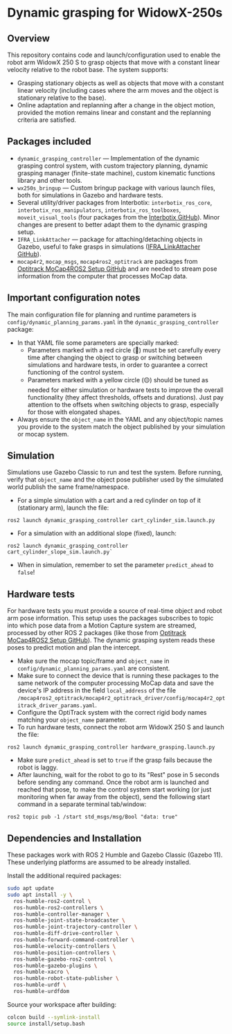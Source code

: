 # Dynamic grasping for WidowX-250s

## Overview

This repository contains code and launch/configuration used to enable the robot arm WidowX 250 S to grasp objects that move with a constant linear velocity relative to the robot base. The system supports:
- Grasping stationary objects as well as objects that move with a constant linear velocity (including cases where the arm moves and the object is stationary relative to the base).
- Online adaptation and replanning after a change in the object motion, provided the motion remains linear and constant and the replanning criteria are satisfied.

## Packages included

- `dynamic_grasping_controller` — Implementation of the dynamic grasping control system, with custom trajectory planning, dynamic grasping manager (finite-state machine), custom kinematic functions library and other tools.
- `wx250s_bringup` — Custom bringup package with various launch files, both for simulations in Gazebo and hardware tests.
- Several utility/driver packages from Interbotix: `interbotix_ros_core`, `interbotix_ros_manipulators`, `interbotix_ros_toolboxes`, `moveit_visual_tools` (four packages from the [Interbotix GitHub](https://github.com/Interbotix)). Minor changes are present to  better adapt them to the dynamic grasping setup.
- `IFRA_LinkAttacher` — package for attaching/detaching objects in Gazebo, useful to fake grasps in simulations ([IFRA_LinkAttacher GitHub](https://github.com/IFRA-Cranfield/IFRA_LinkAttacher)).
- `mocap4r2`, `mocap_msgs`, `mocap4ros2_optitrack` are packages from [Optitrack MoCap4ROS2 Setup GitHub](https://github.com/OptiTrack/mocap4ros2_optitrack) and are needed to stream pose information from the computer that processes MoCap data.

## Important configuration notes

The main configuration file for planning and runtime parameters is `config/dynamic_planning_params.yaml` in the `dynamic_grasping_controller` package:
- In that YAML file some parameters are specially marked:
  - Parameters marked with a red circle (🔴) must be set carefully every time after changing the object to grasp or switching between simulations and hardware tests, in order to guarantee a correct functioning of the control system.
  - Parameters marked with a yellow circle (🟡) should be tuned as needed for either simulation or hardware tests to improve the overall functionality (they affect thresholds, offsets and durations). Just pay attention to the offsets when switching objects to grasp, especially for those with elongated shapes.
- Always ensure the `object_name` in the YAML and any object/topic names you provide to the system match the object published by your simulation or mocap system.

## Simulation

Simulations use Gazebo Classic to run and test the system. Before running, verify that `object_name` and the object pose publisher used by the simulated world publish the same frame/namespace.
- For a simple simulation with a cart and a red cylinder on top of it (stationary arm), launch the file: 
```
ros2 launch dynamic_grasping_controller cart_cylinder_sim.launch.py
```
- For a simulation with an additional slope (fixed), launch: 
```
ros2 launch dynamic_grasping_controller cart_cylinder_slope_sim.launch.py`
```
- When in simulation, remember to set the parameter `predict_ahead` to `false`!

## Hardware tests

For hardware tests you must provide a source of real-time object and robot arm pose information. This setup uses the packages subscribes to topic into which pose data from a Motion Capture system are streamed, processed by other ROS 2 packages (like those from [Optitrack MoCap4ROS2 Setup GitHub](https://github.com/OptiTrack/mocap4ros2_optitrack)). The dynamic grasping system reads these poses to predict motion and plan the intercept.
- Make sure the mocap topic/frame and `object_name` in `config/dynamic_planning_params.yaml` are consistent.
- Make sure to connect the device that is running these packages to the same network of the computer processing MoCap data and save the device's IP address in the field `local_address` of the file `/mocap4ros2_optitrack/mocap4r2_optitrack_driver/config/mocap4r2_optitrack_driver_params.yaml`.
- Configure the OptiTrack system with the correct rigid body names matching your `object_name` parameter.
- To run hardware tests, connect the robot arm WidowX 250 S and launch the file: 
```
ros2 launch dynamic_grasping_controller hardware_grasping.launch.py
```
- Make sure `predict_ahead` is set to `true` if the grasp fails because the robot is laggy.
- After launching, wait for the robot to go to its "Rest" pose in 5 seconds before sending any command. Once the robot arm is launched and reached that pose, to make the control system start working (or just monitoring when far away from the object), send the following start command in a separate terminal tab/window:
```
ros2 topic pub -1 /start std_msgs/msg/Bool "data: true"
```

## Dependencies and Installation

These packages work with ROS 2 Humble and Gazebo Classic (Gazebo 11). These underlying platforms are assumed to be already installed.

Install the additional required packages:

```bash
sudo apt update
sudo apt install -y \
  ros-humble-ros2-control \
  ros-humble-ros2-controllers \
  ros-humble-controller-manager \
  ros-humble-joint-state-broadcaster \
  ros-humble-joint-trajectory-controller \
  ros-humble-diff-drive-controller \
  ros-humble-forward-command-controller \
  ros-humble-velocity-controllers \
  ros-humble-position-controllers \
  ros-humble-gazebo-ros2-control \
  ros-humble-gazebo-plugins \
  ros-humble-xacro \
  ros-humble-robot-state-publisher \
  ros-humble-urdf \
  ros-humble-urdfdom
```

Source your workspace after building:

```bash
colcon build --symlink-install
source install/setup.bash
```
